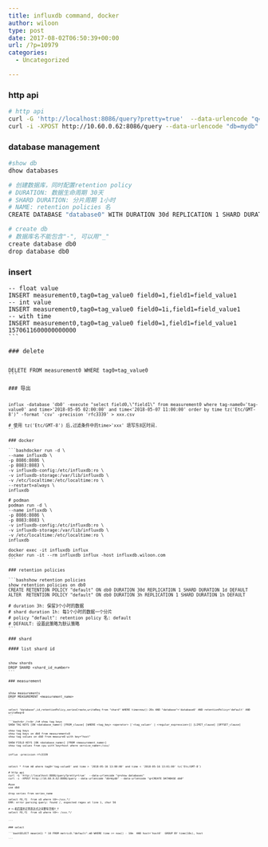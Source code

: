 ```yaml
---
title: influxdb command, docker
author: wiloon
type: post
date: 2017-08-02T06:50:39+00:00
url: /?p=10979
categories:
  - Uncategorized

---
```

### http api

```bash
# http api
curl -G 'http://localhost:8086/query?pretty=true'  --data-urlencode "q=show databases"
curl -i -XPOST http://10.60.0.62:8086/query --data-urlencode "db=mydb" --data-urlencode "q=CREATE DATABASE db0"

```

### database management

```bash
#show db
dhow databases

# 创建数据库，同时配置retention policy
# DURATION: 数据生命周期 30天
# SHARD DURATION: 分片周期 1小时
# NAME: retention policies 名
CREATE DATABASE "database0" WITH DURATION 30d REPLICATION 1 SHARD DURATION 1h NAME "default"

# create db
# 数据库名不能包含"-", 可以用"_"
create database db0
drop database db0
```

### insert

<pre><code class="language-sql line-numbers">-- float value
INSERT measurement0,tag0=tag_value0 field0=1,field1=field_value1
-- int value
INSERT measurement0,tag0=tag_value0 field0=1i,field1=field_value1
-- with time
INSERT measurement0,tag0=tag_value0 field0=1,field1=field_value1 1570611600000000000
```

### delete

<pre><code class="language-sql line-numbers">DELETE FROM measurement0 WHERE tag0=tag_value0
```

### 导出

<pre><code class="language-sql line-numbers">influx -database 'db0' -execute "select field0,\"field1\" from measurement0 where tag-name0='tag-value0' and time&gt;'2018-05-05 02:00:00' and time&lt;'2018-05-07 11:00:00' order by time tz('Etc/GMT-8')" -format 'csv' -precision 'rfc3339' &gt; xxx.csv

# 使用 tz('Etc/GMT-8') 后,过滤条件中的time&gt;'xxx' 填写东8区时间.
```

### docker

```bashdocker run -d \
--name influxdb \
-p 8086:8086 \
-p 8083:8083 \
-v influxdb-config:/etc/influxdb:ro \
-v influxdb-storage:/var/lib/influxdb \
-v /etc/localtime:/etc/localtime:ro \
--restart=always \
influxdb

# podman
podman run -d \
--name influxdb \
-p 8086:8086 \
-p 8083:8083 \
-v influxdb-config:/etc/influxdb:ro \
-v influxdb-storage:/var/lib/influxdb \
-v /etc/localtime:/etc/localtime:ro \
influxdb

docker exec -it influxdb influx
docker run -it --rm influxdb influx -host influxdb.wiloon.com
```

### retention policies

```bashshow retention policies
show retention policies on db0
CREATE RETENTION POLICY "default" ON db0 DURATION 30d REPLICATION 1 SHARD DURATION 1d DEFAULT
ALTER  RETENTION POLICY "default" ON db0 DURATION 3h REPLICATION 1 SHARD DURATION 1h DEFAULT

# duration 3h: 保留3个小时的数据
# shard duration 1h: 每1个小时的数据一个分片
# policy "default": retention policy 名: default
# DEFAULT: 设置此策略为默认策略
```

### shard

#### list shard id

<pre><code class="language-sql line-numbers">show shards
DROP SHARD &lt;shard_id_number&gt;
```

### measurement

<pre><code class="language-sql line-numbers">show measurements
DROP MEASUREMENT &lt;measurement_name&gt;
```

<pre><code class="language-sql line-numbers">select "database",id,retentionPolicy,seriesCreate,writeReq from "shard" WHERE time&gt;now()-20s AND "database"='database0' AND retentionPolicy='default' AND writeReq&gt;0
```

```bash&lt;br />&lt;br /># show tag keys
SHOW TAG KEYS [ON &lt;database_name&gt;] [FROM_clause] [WHERE &lt;tag_key&gt; &lt;operator&gt; ['&lt;tag_value&gt;' | &lt;regular_expression&gt;]] [LIMIT_clause] [OFFSET_clause]

show tag keys
show tag keys on db0 from measurements0
show tag values on db0 from measure0 with key="host"

SHOW FIELD KEYS [ON &lt;database_name&gt;] [FROM &lt;measurement_name&gt;]
show tag values from cpu with key=host where service_name=~/xxx/


influx -precision rfc3339



select * from m0 where tag0='tag-value0' and time &gt; '2018-05-16 13:00:00' and time &lt; '2018-05-16 13:01:00' tz('Etc/GMT-8')

# http api
curl -G 'http://localhost:8086/query?pretty=true'  --data-urlencode "q=show databases"
curl -i -XPOST http://10.60.0.62:8086/query --data-urlencode "db=mydb" --data-urlencode "q=CREATE DATABASE db0"

#use
use db0

drop series from series_name

select f0,f1  from s0 where t0=~/xxx.*/ 
ERR: error parsing query: found /, expected regex at line 1, char 56

# =~和后面的正则表达式之间要有空格T_T
select f0,f1  from s0 where t0=~ /xxx.*/ 


```

### select

```bashSELECT mean(m1) * 10 FROM metric0."default".m0 WHERE time &gt;= now() - 10m  AND host='host0'  GROUP BY time(10s), host

```